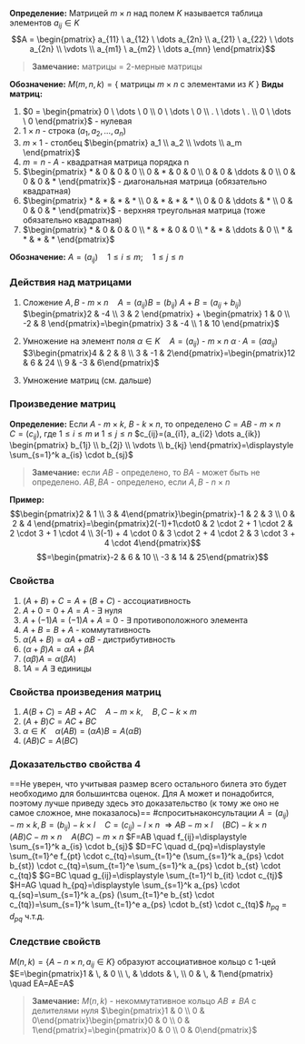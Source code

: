 **Определение:** Матрицей $m \times n$ над полем $K$ называется таблица элементов $a_{ij} \in K$
$$A = \begin{pmatrix} a_{11} \ a_{12} \ \dots a_{2n} \\ a_{21} \ a_{22} \ \dots a_{2n} \\ \vdots \\ a_{m1} \ a_{m2} \ \dots a_{mn} \end{pmatrix}$$
>**Замечание:** матрицы = 2-мерные матрицы

**Обозначение:** $M(m, n, k)=\{$ матрицы $m \times n$ с элементами из $K$ $\}$
**Виды матриц:**
1) $0 = \begin{pmatrix} 0 \ \dots \ 0 \\ 0 \ \dots \ 0 \\ . \ \dots \ . \\ 0 \ \dots \ 0 \end{pmatrix}$ - нулевая
2) $1 \times n$ - строка $(a_1, a_2, \dots, a_n)$
3) $m \times 1$ - столбец $\begin{pmatrix} a_1 \\ a_2 \\ \vdots \\ a_m \end{pmatrix}$
4) $m = n$ - $A$ - квадратная матрица порядка n
5) $\begin{pmatrix} * & 0 & 0 & 0 \\ 0 & * & 0 & 0 \\ 0 & 0 & \ddots & 0 \\ 0 & 0 & 0 & * \end{pmatrix}$ - диагональная матрица (обязательно квадратная)
6) $\begin{pmatrix} * & * & * & * \\ 0 & * & * & * \\ 0 & 0 & \ddots & * \\ 0 & 0 & 0 & * \end{pmatrix}$ - верхняя треугольная матрица (тоже обязательно квадратная)
7) $\begin{pmatrix} * & 0 & 0 & 0 \\ * & * & 0 & 0 \\ * & * & \ddots & 0 \\ * & * & * & * \end{pmatrix}$

**Обозначение:** $A = (a_{ij}) \quad 1 \leq i \leq m; \quad 1 \leq j \leq n$

### Действия над матрицами
1) Сложение
	$A, B$ - $m \times n \quad A=(a_{ij}) B=(b_{ij})$
	$A + B = (a_{ij}+b_{ij})$
	$\begin{pmatrix}2 & -4 \\ 3 & 2 \end{pmatrix} + \begin{pmatrix} 1 & 0 \\ -2 & 8 \end{pmatrix}=\begin{pmatrix} 3 & -4 \\ 1 & 10 \end{pmatrix}$

2) Умножение на элемент поля
$\alpha \in K \quad A=(a_{ij})$ - $m \times n$
$\alpha \cdot A = (\alpha a_{ij})$
$3\begin{pmatrix}4 & 2 & 8 \\ 3 & -1 & 2\end{pmatrix}=\begin{pmatrix}12 & 6 & 24 \\ 9 & -3 & 6\end{pmatrix}$
3) Умножение матриц (см. дальше)
### Произведение матриц
**Определение:** Если $A$ - $m \times k$, $B$ - $k \times n$, то определено
$C = AB$ - $m \times n \quad C=(c_{ij})$, где $1 \leq i \leq m$ и $1 \leq j \leq n$
$c_{ij}=(a_{i1}, a_{i2} \dots a_{ik}) \begin{pmatrix} b_{1j} \\ b_{2j} \\ \vdots \\ b_{kj} \end{pmatrix}=\displaystyle \sum_{s=1}^k a_{is} \cdot b_{sj}$
>**Замечание:** если $AB$ - определено, то $BA$ - может быть не определено. $AB, BA$ - определено, если $A, B$ - $n \times n$

**Пример:**
$$\begin{pmatrix}2 & 1 \\ 3 & 4\end{pmatrix}\begin{pmatrix}-1 & 2 & 3 \\ 0 & 2 & 4 \end{pmatrix}=\begin{pmatrix}2(-1)+1\cdot0 & 2 \cdot 2 + 1 \cdot 2 & 2 \cdot 3 + 1 \cdot 4 \\ 3(-1) + 4 \cdot 0 & 3 \cdot 2 + 4 \cdot 2 & 3 \cdot 3 + 4 \cdot 4\end{pmatrix}$$
$$=\begin{pmatrix}-2 & 6 & 10 \\ -3 & 14 & 25\end{pmatrix}$$
### Свойства
1) $(A + B)+C=A+(B+C)$ - ассоциативность
2) $A + 0 = 0 + A=A$ - $\exists$ нуля
3) $A + (-1)A=(-1)A+A=0$ - $\exists$ противоположного элемента
4) $A + B=B+A$ - коммутативность
5) $\alpha(A + B)=\alpha A + \alpha B$ - дистрибутивность
6) $(\alpha + \beta)A=\alpha A + \beta A$
7) $(\alpha \beta)A=\alpha (\beta A)$
8) $1A=A$ $\exists$ единицы
### Свойства произведения матриц
1) $A(B + C)=AB+AC \quad A - m \times k, \quad B, C - k \times m$
2) $(A + B)C=AC+BC$
3) $\alpha \in K \quad \alpha (AB)=(\alpha A)B=A(\alpha B)$
4) $(AB)C=A(BC)$

### Доказательство свойства 4
==Не уверен, что учитывая размер всего остального билета это будет необходимо для большинтсва оценок. Для А может и понадобится, поэтому лучше приведу здесь это доказательство (к тому же оно не самое сложное, мне показалось)==
#спроситьнаконсультации
$A=(a_{ij}) - m \times k, \, B=(b_{ij}) - k \times l \quad C=(c_{ij}) - l \times n$
$\Rightarrow AB - m \times l \quad (BC) - k \times n \quad (AB)C - m \times n \quad A(BC) - m \times n$
$F=AB \quad f_{ij}=\displaystyle \sum_{s=1}^k a_{is} \cdot b_{sj}$
$D=FC \quad d_{pq}=\displaystyle \sum_{t=1}^e f_{pt} \cdot c_{tq}=\sum_{t=1}^e (\sum_{s=1}^k a_{ps} \cdot b_{st}) \cdot c_{tq}=\sum_{t=1}^e \sum_{s=1}^k a_{ps} \cdot b_{st} \cdot c_{tq}$
$G=BC \quad g_{ij}=\displaystyle \sum_{t=1}^l b_{it} \cdot c_{tj}$
$H=AG \quad h_{pq}=\displaystyle \sum_{s=1}^k a_{ps} \cdot q_{sq}=\sum_{s=1}^k a_{ps} (\sum_{t=1}^e b_{st} \cdot c_{tq})=\sum_{s=1}^k \sum_{t=1}^e  a_{ps}  \cdot b_{st} \cdot c_{tq}$
$h_{pq}=d_{pq}$ ч.т.д.
### Следствие свойств
$M(n, k)=\{ A - n \times n, a_{ij} \in K \}$ образуют ассоциативное кольцо с 1-цей
$E=\begin{pmatrix}1 & \, & 0 \\ \, & \ddots & \, \\ 0 & \, & 1\end{pmatrix} \quad EA=AE=A$

>**Замечание:** $M(n, k)$ - некоммутативное кольцо $AB \neq BA$ с делителями нуля
>$\begin{pmatrix}1 & 0 \\ 0 & 0\end{pmatrix}\begin{pmatrix}0 & 0 \\ 0 & 1\end{pmatrix}=\begin{pmatrix}0 & 0 \\ 0 & 0\end{pmatrix}$
